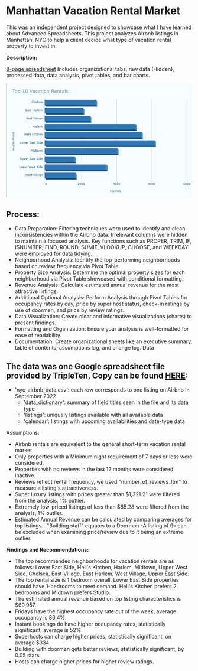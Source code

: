 # Manhattan Vacation Rental Market 

This was an independent project designed to showcase what I have learned about Advanced Spreadsheets. This project analyzes Airbnb listings in Manhattan, NYC to help a client decide what type of vacation rental property to invest in.

**Description:**

[8-page spreadsheet]([https://docs.google.com/spreadsheets/d/1WDoB2zXPS-7MgIK0kv7MgObjQP7JtJ-4YFrD4LkzLtM/edit?gid=1647054102#gid=1647054102](https://docs.google.com/spreadsheets/d/1WDoB2zXPS-7MgIK0kv7MgObjQP7JtJ-4YFrD4LkzLtM/edit?usp=sharing))
Includes organizational tabs, raw data (Hidden), processed data, data analysis, pivot tables, and bar charts.

![Top 10 Vacation Rentals](https://github.com/Parkerjcow/Data_projects_Tripleten/blob/Manhattan-Vacation-Rental-Market/Top%2010%20Vacation%20Rentals.png?raw=true)

## Process:

- Data Preparation: Filtering techniques were used to identify and clean inconsistencies within the Airbnb data. Irrelevant columns were hidden to maintain a focused analysis. Key functions such as PROPER, TRIM, IF, ISNUMBER, FIND, ROUND, SUMIF, VLOOKUP, CHOOSE, and WEEKDAY were employed for data tidying.
- Neighborhood Analysis: Identify the top-performing neighborhoods based on review frequency via Pivot Table.
- Property Size Analysis: Determine the optimal property sizes for each neighborhood via Pivot Table showcased with conditional formatting.
- Revenue Analysis: Calculate estimated annual revenue for the most attractive listings.
- Additional Optional Analysis: Perform Analysis through Pivot Tables for occupancy rates by day, price by super host status, check-in ratings by use of doormen, and price by review ratings.
- Data Visualization: Create clear and informative visualizations (charts) to present findings.
- Formatting and Organization: Ensure your analysis is well-formatted for ease of readability.
- Documentation: Create organizational sheets like an executive summary, table of contents, assumptions log, and change log.
Data

## The data was one Google spreadsheet file provided by TripleTen, Copy can be found [HERE](https://docs.google.com/spreadsheets/d/1qnIQF6Xd1kpYLQSrM7_OyX9jI0UzP3q_6xkQ4fu8Qx0/edit?usp=sharing):

- 'nyc_airbnb_data.csv': each row corresponds to one listing on Airbnb in September 2022
  - 'data_dictionary': summary of field titles seen in the file and its data type
  - 'listings': uniquely listings available with all available data
  - 'calendar': listings with upcoming availabilities and date-type data
  
Assumptions:

- Airbnb rentals are equivalent to the general short-term vacation rental market. 
- Only properties with a Minimum night requirement of 7 days or less were considered. 
- Properties with no reviews in the last 12 months were considered inactive. 
- Reviews reflect rental frequency, we used "number_of_reviews_ltm" to measure a listing's attractiveness. 
- Super luxury listings with prices greater than $1,321.21 were filtered from the analysis, 1% outlier. 
- Extremely low-priced listings of less than $85.28 were filtered from the analysis, 1% outlier. 
- Estimated Annual Revenue can be calculated by comparing averages for top listings. 
-"Building staff" equates to a Doorman -A listing of 9k can be excluded when examining price/review due to it being an extreme outlier.

**Findings and Recommendations:**

- The top recommended neighborhoods for vacation rentals are as follows: Lower East Side, Hell's Kitchen, Harlem, Midtown, Upper West Side, Chelsea, East Village, East Harlem, West Village, Upper East Side.
- The top rental size is 1 bedroom overall. Lower East Side properties should have 1-bedrooms to meet demand. Hell's Kitchen prefers 2 bedrooms and Midtown prefers Studio.
- The estimated annual revenue based on top listing characteristics is $69,957.
- Fridays have the highest occupancy rate out of the week, average occupancy is 86.4%.
- Instant bookings do have higher occupancy rates, statistically significant, average is 52%.
- Superhosts can charge higher prices, statistically significant, on average $334.
- Building with doormen gets better reviews, statistically significant, by 0.05 stars.
- Hosts can charge higher prices for higher review ratings.
